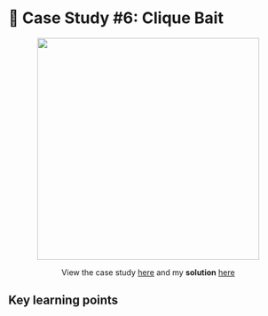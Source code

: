 # 🍕 Case Study #6: Clique Bait
<p align="center">
<img width="400px"  src="https://8weeksqlchallenge.com/images/case-study-designs/6.png" />
</p>

<p align="center">
View the case study <a href="https://8weeksqlchallenge.com/case-study-6/">here</a> and my <b>solution</b> <a href="https://github.com/nguyennhatquan/8-Week-SQL-Challenge/blob/main/Case%20Study%20%235%20-%20Data%20Mart/Answers.md">here</a>
</p>

## **Key learning points**